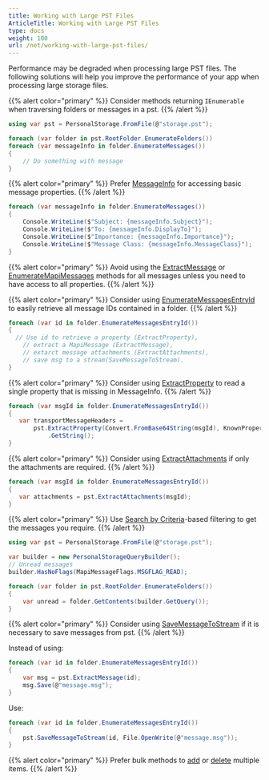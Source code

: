 ```yaml
---
title: Working with Large PST Files
ArticleTitle: Working with Large PST Files
type: docs
weight: 100
url: /net/working-with-large-pst-files/
---
```


Performance may be degraded when processing large PST files.
The following solutions will help you improve the performance of your app when processing large storage files.

{{% alert color="primary" %}}
Consider methods returning `IEnumerable` when traversing folders or messages in a pst.
{{% /alert %}}

```csharp
using var pst = PersonalStorage.FromFile(@"storage.pst");

foreach (var folder in pst.RootFolder.EnumerateFolders())
foreach (var messageInfo in folder.EnumerateMessages())
{
    // Do something with message
}
```

{{% alert color="primary" %}}
Prefer [MessageInfo](https://reference.aspose.com/email/net/aspose.email.storage.pst/messageinfo/) for accessing basic message properties.
{{% /alert %}}

```csharp
foreach (var messageInfo in folder.EnumerateMessages())
{
    Console.WriteLine($"Subject: {messageInfo.Subject}");
    Console.WriteLine($"To: {messageInfo.DisplayTo}");
    Console.WriteLine($"Importance: {messageInfo.Importance}");
    Console.WriteLine($"Message Class: {messageInfo.MessageClass}");
}
```

{{% alert color="primary" %}}
Avoid using the [ExtractMessage](https://reference.aspose.com/email/net/aspose.email.storage.pst/personalstorage/extractmessage/) or [EnumerateMapiMessages](https://reference.aspose.com/email/net/aspose.email.storage.pst/folderinfo/enumeratemapimessages/) methods for all messages unless you need to have access to all properties.
{{% /alert %}}

{{% alert color="primary" %}}
Consider using [EnumerateMessagesEntryId](https://reference.aspose.com/email/net/aspose.email.storage.pst/folderinfo/enumeratemessagesentryid/) to easily retrieve all message IDs contained in a folder.
{{% /alert %}}

 ```csharp
foreach (var id in folder.EnumerateMessagesEntryId())
{
   // Use id to retrieve a property (ExtractProperty),
	 // extract a MapiMessage (ExtractMessage),
	 // extarct message attachments (ExtractAttachments),
	 // save msg to a stream(SaveMessageToStream).
}
 ```

{{% alert color="primary" %}}
Consider using [ExtractProperty](https://reference.aspose.com/email/net/aspose.email.storage.pst/personalstorage/extractproperty/) to read a single property that is missing in MessageInfo.
{{% /alert %}}

 ```csharp
foreach (var msgId in folder.EnumerateMessagesEntryId())
{
    var transportMessageHeaders =
        pst.ExtractProperty(Convert.FromBase64String(msgId), KnownPropertyList.TransportMessageHeaders.Tag)
            .GetString();
}
 ```

{{% alert color="primary" %}}
Consider using [ExtractAttachments](https://reference.aspose.com/email/net/aspose.email.storage.pst/personalstorage/extractattachments/) if only the attachments are required.
{{% /alert %}}

```csharp
foreach (var msgId in folder.EnumerateMessagesEntryId())
{
   var attachments = pst.ExtractAttachments(msgId);
}
```

{{% alert color="primary" %}}
Use [Search by Criteria](https://docs.aspose.com/email/net/managing-messages-in-pst-files/#search-by-criteria)-based filtering to get the messages you require.
{{% /alert %}}

```csharp
using var pst = PersonalStorage.FromFile(@"storage.pst");

var builder = new PersonalStorageQueryBuilder();
// Unread messages
builder.HasNoFlags(MapiMessageFlags.MSGFLAG_READ);

foreach (var folder in pst.RootFolder.EnumerateFolders())
{
    var unread = folder.GetContents(builder.GetQuery());
}
```

{{% alert color="primary" %}}
Consider using [SaveMessageToStream](https://reference.aspose.com/email/net/aspose.email.storage.pst/personalstorage/savemessagetostream/) if it is necessary to save messages from pst.
{{% /alert %}}

Instead of using:

```csharp
foreach (var id in folder.EnumerateMessagesEntryId())
{
    var msg = pst.ExtractMessage(id);
    msg.Save(@"message.msg");
}
```

Use:

```csharp
foreach (var id in folder.EnumerateMessagesEntryId())
{
    pst.SaveMessageToStream(id, File.OpenWrite(@"message.msg"));
}
```

{{% alert color="primary" %}}
Prefer bulk methods to [add](https://docs.aspose.com/email/net/create-and-manage-pst-files/#add-bulk-messages-with-improved-performance) or [delete](https://docs.aspose.com/email/net/managing-messages-in-pst-files/#bulk-deletion) multiple items.
{{% /alert %}}

